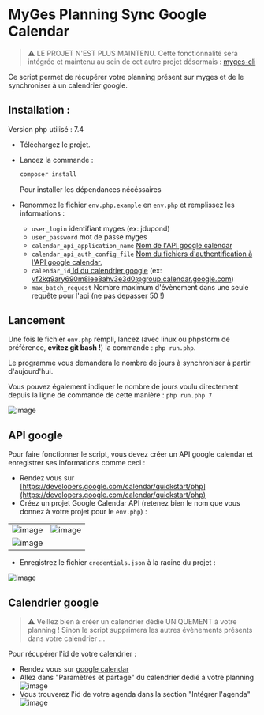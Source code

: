 # MyGes Planning Sync Google Calendar

> ⚠️ LE PROJET N'EST PLUS MAINTENU. Cette fonctionnalité sera intégrée et maintenu au sein de cet autre projet désormais : [myges-cli](https://github.com/quantumsheep/myges-cli)

Ce script permet de récupérer votre planning présent sur myges et de le synchroniser à un calendrier google.

## Installation :

Version php utilisé : 7.4

* Téléchargez le projet.

* Lancez la commande : 
    ```bash
    composer install
    ```
    Pour installer les dépendances nécéssaires
    
* Renommez le fichier `env.php.example` en `env.php` et remplissez les informations :
    * `user_login` identifiant myges (ex: jdupond)
    * `user_password` mot de passe myges
    * `calendar_api_application_name` [Nom de l'API google calendar](#api-google)
    * `calendar_api_auth_config_file` [Nom du fichiers d'authentification à l'API google calendar.](#api-google)
    * `calendar_id`[ Id du calendrier google](#calendrier-google) (ex: vf2kq9ary690m8iee8ahv3e3d0@group.calendar.google.com)
    * `max_batch_request` Nombre maximum d'évènement dans une seule requête pour l'api (ne pas depasser 50 !)
## Lancement
Une fois le fichier `env.php` rempli, lancez (avec linux ou phpstorm de préférence, **evitez git bash !**) la commande : `php run.php`.

Le programme vous demandera le nombre de jours à synchroniser à partir d'aujourd'hui.

Vous pouvez également indiquer le nombre de jours voulu directement depuis la ligne de commande de cette manière : `php run.php 7`

![image](https://i.imgur.com/qojtmG6.png)

## API google

Pour faire fonctionner le script, vous devez créer un API google calendar et enregistrer ses informations comme ceci :

* Rendez vous sur [https://developers.google.com/calendar/quickstart/php](https://developers.google.com/calendar/quickstart/php)
* Créez un projet Google Calendar API (retenez bien le nom que vous donnez à votre projet pour le `env.php`) : 

|   |   |
|---|---|
|![image](https://i.imgur.com/xZkQC03.png) | ![image](https://i.imgur.com/QVQ6vH2.png) |
|![image](https://i.imgur.com/AmHIOfb.png)||

* Enregistrez le fichier `credentials.json` à la racine du projet :

![image](https://i.imgur.com/XxVO6z5.png)


## Calendrier google

>  :warning: Veillez bien à créer un calendrier dédié UNIQUEMENT à votre planning ! Sinon le script supprimera les autres évènements présents dans votre calendrier ...

Pour récupérer l'id de votre calendrier : 
* Rendez vous sur [google calendar](https://calendar.google.com)
* Allez dans "Paramètres et partage" du calendrier dédié à votre planning
![image](https://i.imgur.com/QAZPssf.png)
* Vous trouverez l'id de votre agenda dans la section "Intégrer l'agenda"
![image](https://i.imgur.com/1p0Ra2q.png)
